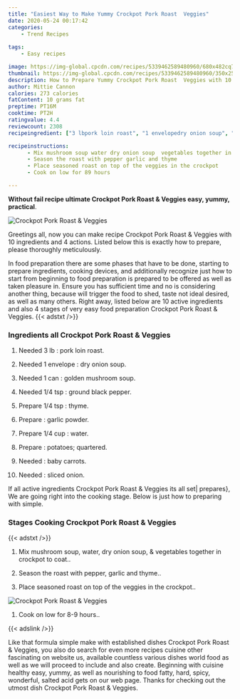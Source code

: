 ```yaml
---
title: "Easiest Way to Make Yummy Crockpot Pork Roast  Veggies"
date: 2020-05-24 00:17:42
categories:
    - Trend Recipes
    
tags:
    - Easy recipes

image: https://img-global.cpcdn.com/recipes/5339462589480960/680x482cq70/crockpot-pork-roast-veggies-recipe-main-photo.jpg
thumbnail: https://img-global.cpcdn.com/recipes/5339462589480960/350x250cq70/crockpot-pork-roast-veggies-recipe-main-photo.jpg
description: How to Prepare Yummy Crockpot Pork Roast  Veggies with 10 ingredients and 4 stages of easy cooking.
author: Mittie Cannon
calories: 273 calories
fatContent: 10 grams fat
preptime: PT16M
cooktime: PT2H
ratingvalue: 4.4
reviewcount: 2308
recipeingredient: ["3 lbpork loin roast", "1 envelopedry onion soup", "1 cangolden mushroom soup", "1/4 tspground black pepper", "1/4 tspthyme", "garlic powder", "1/4 cupwater", "potatoes quartered", "baby carrots", "sliced onion"]

recipeinstructions: 
      - Mix mushroom soup water dry onion soup  vegetables together in crockpot to coat 
      - Season the roast with pepper garlic and thyme 
      - Place seasoned roast on top of the veggies in the crockpot 
      - Cook on low for 89 hours

---
```




**Without fail recipe ultimate Crockpot Pork Roast &amp; Veggies easy, yummy, practical**. 


![Crockpot Pork Roast &amp; Veggies](https://img-global.cpcdn.com/recipes/5339462589480960/680x482cq70/crockpot-pork-roast-veggies-recipe-main-photo.jpg "Crockpot Pork Roast &amp; Veggies")




Greetings all, now you can make recipe Crockpot Pork Roast &amp; Veggies with 10 ingredients and 4 actions. Listed below this is exactly how to prepare, please thoroughly meticulously.

In food preparation there are some phases that have to be done, starting to prepare ingredients, cooking devices, and additionally recognize just how to start from beginning to food preparation is prepared to be offered as well as taken pleasure in. Ensure you has sufficient time and no is considering another thing, because will trigger the food to shed, taste not ideal desired, as well as many others. Right away, listed below are 10 active ingredients and also 4 stages of very easy food preparation Crockpot Pork Roast &amp; Veggies.
{{< adstxt />}}

### Ingredients all Crockpot Pork Roast &amp; Veggies


1. Needed 3 lb : pork loin roast.

1. Needed 1 envelope : dry onion soup.

1. Needed 1 can : golden mushroom soup.

1. Needed 1/4 tsp : ground black pepper.

1. Prepare 1/4 tsp : thyme.

1. Prepare  : garlic powder.

1. Prepare 1/4 cup : water.

1. Prepare  : potatoes; quartered.

1. Needed  : baby carrots.

1. Needed  : sliced onion.



If all active ingredients Crockpot Pork Roast &amp; Veggies its all set| prepares}, We are going right into the cooking stage. Below is just how to preparing with simple.

### Stages Cooking Crockpot Pork Roast &amp; Veggies

{{< adstxt />}}


1. Mix mushroom soup, water, dry onion soup, &amp; vegetables together in crockpot to coat..



1. Season the roast with pepper, garlic and thyme..



1. Place seasoned roast on top of the veggies in the crockpot..



![Crockpot Pork Roast &amp; Veggies](https://img-global.cpcdn.com/steps/6253192017870848/160x128cq70/crockpot-pork-roast-veggies-recipe-step-3-photo.jpg" "Crockpot Pork Roast &amp; Veggies")



1. Cook on low for 8-9 hours..





{{< adslink />}}

Like that formula simple make with established dishes Crockpot Pork Roast &amp; Veggies, you also do search for even more recipes cuisine other fascinating on website us, available countless various dishes world food as well as we will proceed to include and also create. Beginning with cuisine healthy easy, yummy, as well as nourishing to food fatty, hard, spicy, wonderful, salted acid gets on our web page. Thanks for checking out the utmost dish Crockpot Pork Roast &amp; Veggies.
